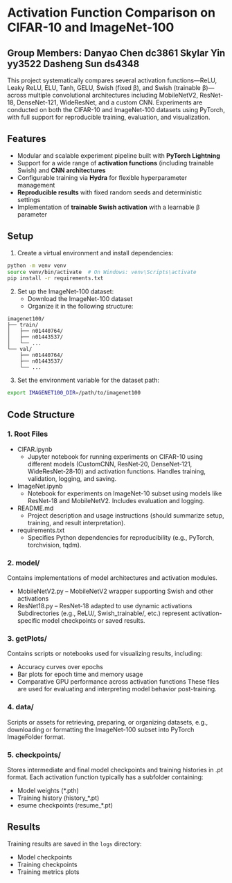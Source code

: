 # Activation Function Comparison on CIFAR-10 and ImageNet-100
## Group Members: Danyao Chen dc3861 			   Skylar Yin yy3522 			  Dasheng Sun ds4348

This project systematically compares several activation functions—ReLU, Leaky ReLU, ELU, Tanh, GELU, Swish (fixed β), and Swish (trainable β)—across multiple convolutional architectures including MobileNetV2, ResNet-18, DenseNet-121, WideResNet, and a custom CNN. Experiments are conducted on both the CIFAR-10 and ImageNet-100 datasets using PyTorch, with full support for reproducible training, evaluation, and visualization.

## Features
- Modular and scalable experiment pipeline built with **PyTorch Lightning**
- Support for a wide range of **activation functions** (including trainable Swish) and **CNN architectures**
- Configurable training via **Hydra** for flexible hyperparameter management
- **Reproducible results** with fixed random seeds and deterministic settings
- Implementation of **trainable Swish activation** with a learnable β parameter


## Setup

1. Create a virtual environment and install dependencies:
```bash
python -m venv venv
source venv/bin/activate  # On Windows: venv\Scripts\activate
pip install -r requirements.txt
```

2. Set up the ImageNet-100 dataset:
   - Download the ImageNet-100 dataset
   - Organize it in the following structure:
```
imagenet100/
├── train/
│   ├── n01440764/
│   ├── n01443537/
│   └── ...
└── val/
    ├── n01440764/
    ├── n01443537/
    └── ...
```

3. Set the environment variable for the dataset path:
```bash
export IMAGENET100_DIR=/path/to/imagenet100
```
## Code Structure
### 1. Root Files
   * CIFAR.ipynb
     * Jupyter notebook for running experiments on CIFAR-10 using different models (CustomCNN, ResNet‑20, DenseNet‑121, WideResNet‑28‑10) and activation functions. Handles training, validation, logging, and saving.
   * ImageNet.ipynb
     * Notebook for experiments on ImageNet-10 subset using models like ResNet-18 and MobileNetV2. Includes evaluation and logging.
   * README.md
     * Project description and usage instructions (should summarize setup, training, and result interpretation).
   * requirements.txt
     * Specifies Python dependencies for reproducibility (e.g., PyTorch, torchvision, tqdm).

### 2. model/
   Contains implementations of model architectures and activation modules.
   * MobileNetV2.py – MobileNetV2 wrapper supporting Swish and other activations 
   * ResNet18.py – ResNet-18 adapted to use dynamic activations
   Subdirectories (e.g., ReLU/, Swish_trainable/, etc.) represent activation-specific model checkpoints or saved results.

### 3. getPlots/
   Contains scripts or notebooks used for visualizing results, including:
   * Accuracy curves over epochs
   * Bar plots for epoch time and memory usage
   * Comparative GPU performance across activation functions
   These files are used for evaluating and interpreting model behavior post-training.

### 4. data/
   
   Scripts or assets for retrieving, preparing, or organizing datasets, e.g., downloading or formatting the ImageNet-100 subset into PyTorch ImageFolder format.

### 5. checkpoints/
   Stores intermediate and final model checkpoints and training histories in .pt format. Each activation function typically has a subfolder containing:
   * Model weights (*.pth)
   * Training history (history_*.pt)
   * esume checkpoints (resume_*.pt)
  
## Results

Training results are saved in the `logs` directory:
- Model checkpoints
- Training checkpoints
- Training metrics plots 
